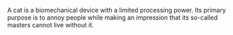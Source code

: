 A cat is a biomechanical device with a limited processing power. Its primary purpose is to annoy people while making an impression that its so-called masters cannot live without it.